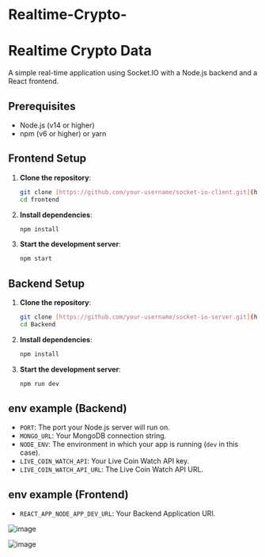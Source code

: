 # Realtime-Crypto-

# Realtime Crypto Data 

A simple real-time application using Socket.IO with a Node.js backend and a React frontend.

## Prerequisites

- Node.js (v14 or higher)
- npm (v6 or higher) or yarn

## Frontend Setup

1. **Clone the repository**:
   ```bash
   git clone [https://github.com/your-username/socket-io-client.git](https://github.com/saksham316/Realtime-Crypto-.git)
   cd frontend
   ```
2. **Install dependencies**:
   ```bash
   npm install
   ```
3. **Start the development server**:
   ```bash
   npm start
   ```

## Backend Setup

1. **Clone the repository**:
   ```bash
   git clone [https://github.com/your-username/socket-io-server.git](https://github.com/saksham316/Realtime-Crypto-.git)
   cd Backend
   ```
2. **Install dependencies**:
   ```bash
   npm install
   ```
3. **Start the development server**:
   ```bash
   npm run dev
   ```

## env example (Backend)

- `PORT`: The port your Node.js server will run on.
- `MONGO_URL`: Your MongoDB connection string.
- `NODE_ENV`: The environment in which your app is running (`dev` in this case).
- `LIVE_COIN_WATCH_API`: Your Live Coin Watch API key.
- `LIVE_COIN_WATCH_API_URL`: The Live Coin Watch API URL.

## env example (Frontend)
- `REACT_APP_NODE_APP_DEV_URL`: Your Backend Application URl.

![image](https://github.com/user-attachments/assets/7297c412-d7e7-49c2-83f0-855a51c7c5be)

![image](https://github.com/user-attachments/assets/416caabc-8873-4b20-bc70-4a4744370ceb)

